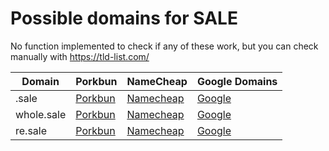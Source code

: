 # Possible domains for SALE

No function implemented to check if any of these work, but you can check manually with https://tld-list.com/

| Domain | Porkbun | NameCheap | Google Domains |
|---|---|---|---|
| .sale | [Porkbun](https://porkbun.com/checkout/search?prb=e814663da1&tlds=&idnLanguage=&search=search&q=.sale) | [Namecheap](https://www.namecheap.com/domains/registration/results/?domain=.sale) | [Google](https://domains.google.com/registrar/search?searchTerm=.sale) |
| whole.sale | [Porkbun](https://porkbun.com/checkout/search?prb=e814663da1&tlds=&idnLanguage=&search=search&q=whole.sale) | [Namecheap](https://www.namecheap.com/domains/registration/results/?domain=whole.sale) | [Google](https://domains.google.com/registrar/search?searchTerm=whole.sale) |
| re.sale | [Porkbun](https://porkbun.com/checkout/search?prb=e814663da1&tlds=&idnLanguage=&search=search&q=re.sale) | [Namecheap](https://www.namecheap.com/domains/registration/results/?domain=re.sale) | [Google](https://domains.google.com/registrar/search?searchTerm=re.sale) |

